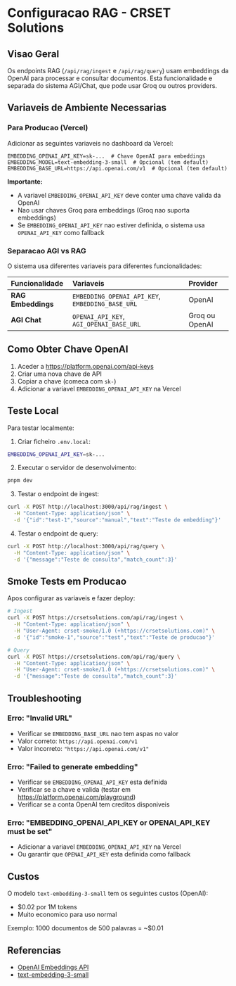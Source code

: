 # Configuracao RAG - CRSET Solutions

## Visao Geral

Os endpoints RAG (`/api/rag/ingest` e `/api/rag/query`) usam embeddings da OpenAI para processar e consultar documentos. Esta funcionalidade e separada do sistema AGI/Chat, que pode usar Groq ou outros providers.

## Variaveis de Ambiente Necessarias

### Para Producao (Vercel)

Adicionar as seguintes variaveis no dashboard da Vercel:

```
EMBEDDING_OPENAI_API_KEY=sk-...  # Chave OpenAI para embeddings
EMBEDDING_MODEL=text-embedding-3-small  # Opcional (tem default)
EMBEDDING_BASE_URL=https://api.openai.com/v1  # Opcional (tem default)
```

**Importante:**
- A variavel `EMBEDDING_OPENAI_API_KEY` deve conter uma chave valida da OpenAI
- Nao usar chaves Groq para embeddings (Groq nao suporta embeddings)
- Se `EMBEDDING_OPENAI_API_KEY` nao estiver definida, o sistema usa `OPENAI_API_KEY` como fallback

### Separacao AGI vs RAG

O sistema usa diferentes variaveis para diferentes funcionalidades:

| Funcionalidade | Variaveis | Provider |
| :--- | :--- | :--- |
| **RAG Embeddings** | `EMBEDDING_OPENAI_API_KEY`, `EMBEDDING_BASE_URL` | OpenAI |
| **AGI Chat** | `OPENAI_API_KEY`, `AGI_OPENAI_BASE_URL` | Groq ou OpenAI |

## Como Obter Chave OpenAI

1. Aceder a https://platform.openai.com/api-keys
2. Criar uma nova chave de API
3. Copiar a chave (comeca com `sk-`)
4. Adicionar a variavel `EMBEDDING_OPENAI_API_KEY` na Vercel

## Teste Local

Para testar localmente:

1. Criar ficheiro `.env.local`:
```bash
EMBEDDING_OPENAI_API_KEY=sk-...
```

2. Executar o servidor de desenvolvimento:
```bash
pnpm dev
```

3. Testar o endpoint de ingest:
```bash
curl -X POST http://localhost:3000/api/rag/ingest \
  -H "Content-Type: application/json" \
  -d '{"id":"test-1","source":"manual","text":"Teste de embedding"}'
```

4. Testar o endpoint de query:
```bash
curl -X POST http://localhost:3000/api/rag/query \
  -H "Content-Type: application/json" \
  -d '{"message":"Teste de consulta","match_count":3}'
```

## Smoke Tests em Producao

Apos configurar as variaveis e fazer deploy:

```bash
# Ingest
curl -X POST https://crsetsolutions.com/api/rag/ingest \
  -H "Content-Type: application/json" \
  -H "User-Agent: crset-smoke/1.0 (+https://crsetsolutions.com)" \
  -d '{"id":"smoke-1","source":"test","text":"Teste de producao"}'

# Query
curl -X POST https://crsetsolutions.com/api/rag/query \
  -H "Content-Type: application/json" \
  -H "User-Agent: crset-smoke/1.0 (+https://crsetsolutions.com)" \
  -d '{"message":"Teste de consulta","match_count":3}'
```

## Troubleshooting

### Erro: "Invalid URL"
- Verificar se `EMBEDDING_BASE_URL` nao tem aspas no valor
- Valor correto: `https://api.openai.com/v1`
- Valor incorreto: `"https://api.openai.com/v1"`

### Erro: "Failed to generate embedding"
- Verificar se `EMBEDDING_OPENAI_API_KEY` esta definida
- Verificar se a chave e valida (testar em https://platform.openai.com/playground)
- Verificar se a conta OpenAI tem creditos disponiveis

### Erro: "EMBEDDING_OPENAI_API_KEY or OPENAI_API_KEY must be set"
- Adicionar a variavel `EMBEDDING_OPENAI_API_KEY` na Vercel
- Ou garantir que `OPENAI_API_KEY` esta definida como fallback

## Custos

O modelo `text-embedding-3-small` tem os seguintes custos (OpenAI):
- $0.02 por 1M tokens
- Muito economico para uso normal

Exemplo: 1000 documentos de 500 palavras = ~$0.01

## Referencias

- [OpenAI Embeddings API](https://platform.openai.com/docs/guides/embeddings)
- [text-embedding-3-small](https://platform.openai.com/docs/guides/embeddings/embedding-models)

